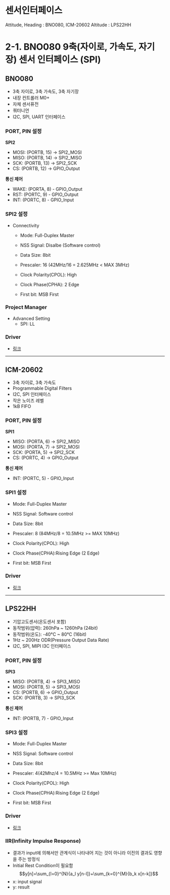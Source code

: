 # 센서인터페이스

Attitude, Heading : BNO080, ICM-20602
Altitude : LPS22HH  

# 2-1. BNO080 9축(자이로, 가속도, 자기장) 센서 인터페이스 (SPI)

## BNO080
- 3축 자이로, 3축 가속도, 3축 자기장
- 내장 컨트롤러 M0+
- 자체 센서퓨전
- 쿼터니언
- I2C, SPI, UART 인터페이스

### **PORT, PIN 설정**
**SPI2**
- MOSI: (PORTB, 15) -> SPI2_MOSI
- MISO: (PORTB, 14) -> SPI2_MISO
- SCK: (PORTB, 13) -> SPI2_SCK
- CS: (PORTB, 12) -> GPIO_Output
  
**통신 제어**
- WAKE: (PORTA, 8) - GPIO_Output
- RST: (PORTC, 9) - GPIO_Output
- INT: (PORTC, 8) - GPIO_Input

### SPI2 설정
- Connectivity
    - Mode: Full-Duplex Master
    - NSS Signal: Disalbe (Software control)

    - Data Size: 8bit
    - Prescaler: 16 (42MHz/16 = 2.625MHz < MAX 3MHz)
    - Clock Polarity(CPOL): High
    - Clock Phase(CPHA): 2 Edge
    - First bit: MSB First

### Project Manager
- Advanced Setting
    - SPI: LL

### **Driver**
- [링크](https://github.com/ChrisWonyeobPark/BNO080-STM32F4-SPI-LL-Driver)

---

## ICM-20602

- 3축 자이로, 3축 가속도
- Programmable Digital Filters
- I2C, SPI 인터페이스
- 작은 노이즈 레벨
- 1kB FIFO

### **PORT, PIN 설정**

**SPI1**
- MISO: (PORTA, 6) -> SPI2_MISO
- MOSI: (PORTA, 7) -> SPI2_MOSI
- SCK: (PORTA, 5) -> SPI2_SCK
- CS: (PORTC, 4) -> GPIO_Output
  
**통신 제어**
- INT: (PORTC, 5) - GPIO_Input

### **SPI1 설정**
- Mode: Full-Duplex Master
- NSS Signal: Software control

- Data Size: 8bit
- Prescaler: 8 (84MHz/8 = 10.5MHz >= MAX 10MHz)
- Clock Polarity(CPOL): High
- Clock Phase(CPHA):Rising Edge (2 Edge)
- First bit: MSB First

### **Driver**
- [링크](https://github.com/ChrisWonyeobPark/ICM20602-STM32F4-SPI-LL-Driver)

---

## LPS22HH

- 기압고도센서(온도센서 포함)
- 동작범위(압력): 260hPa ~ 1260hPa (24bit)
- 동작범위(온도): -40°C ~ 80°C (16bit)
- 1Hz ~ 200Hz ODR(Pressure Output Data Rate)
- I2C, SPI, MIPI I3C 인터페이스


### **PORT, PIN 설정**

**SPI3**
- MISO: (PORTB, 4) -> SPI3_MISO
- MOSI: (PORTB, 5) -> SPI3_MOSI
- CS: (PORTB, 6) -> GPIO_Output
- SCK: (PORTB, 3) -> SPI3_SCK
  
**통신 제어**
- INT: (PORTB, 7) - GPIO_Input

### **SPI3 설정**
- Mode: Full-Duplex Master
- NSS Signal: Software control

- Data Size: 8bit
- Prescaler: 4(42Mhz/4 = 10.5MHz >= Max 10MHz)
- Clock Polarity(CPOL): High
- Clock Phase(CPHA):Rising Edge (2 Edge)
- First bit: MSB First

### **Driver**
- [링크](https://github.com/ChrisWonyeobPark/LPS22HH-STM32F4-SPI-LL-Driver)  

### IIR(Infinity Impulse Response)
- 결과가 input에 의해서만 관계식이 나타내어 지는 것이 아니라 이전의 결과도 영향을 주는 방정식
- Initial Rest Condition이 필요함  
$$y[n]=\sum_{l=0}^{N}{a_l y[n-l]}+\sum_{k=0}^{M}{b_k x[n-k]}$$
- x: input signal
- y: result 